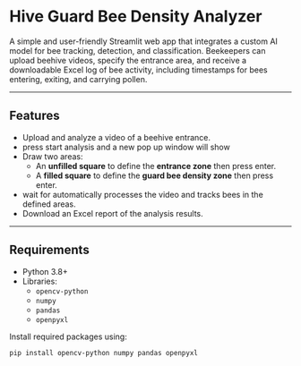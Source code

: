 # Hive Guard Bee Density Analyzer
A simple and user-friendly Streamlit web app that integrates a custom AI model for bee tracking, detection, and classification. Beekeepers can upload beehive videos, specify the entrance area, and receive a downloadable Excel log of bee activity, including timestamps for bees entering, exiting, and carrying pollen.

---

## Features

- Upload and analyze a video of a beehive entrance.
- press start analysis and a new pop up window will show
- Draw two areas:
  - An **unfilled square** to define the **entrance zone** then press enter.
  - A **filled square** to define the **guard bee density zone** then press enter.
- wait for automatically processes the video and tracks bees in the defined areas.
- Download an Excel report of the analysis results.

---

## Requirements

- Python 3.8+
- Libraries:
  - `opencv-python`
  - `numpy`
  - `pandas`
  - `openpyxl`
  
Install required packages using:

```bash
pip install opencv-python numpy pandas openpyxl

